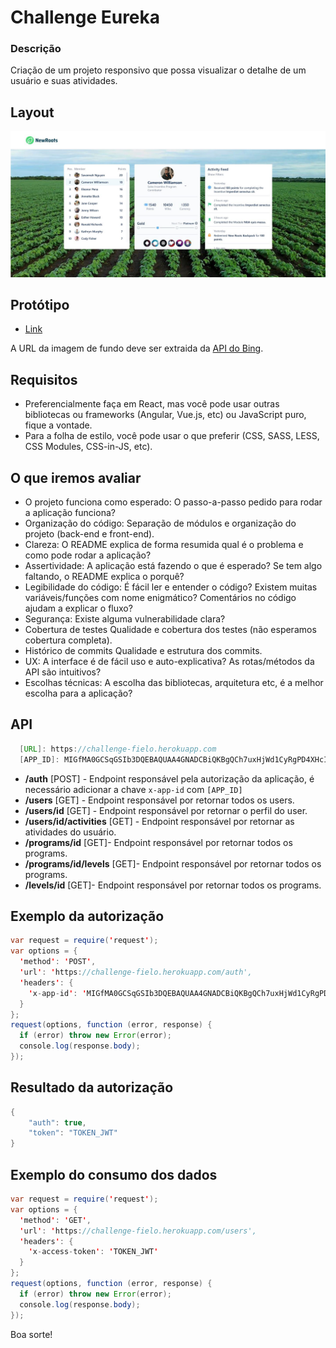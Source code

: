 
# Challenge Eureka

### Descrição

Criação de um projeto responsivo que possa visualizar o detalhe de um usuário e suas atividades.

## Layout

<p align="center">
 <img src="screens-site.jpg" alt="Micro site" />
</p>

## Protótipo
- [Link](https://www.figma.com/proto/23JH8HYpZv232BDAB3UC57/Test?node-id=14%3A4878&scaling=min-zoom&page-id=0%3A1&starting-point-node-id=14%3A4707)

A URL da imagem de fundo deve ser extraida da [API do Bing](https://www.bing.com/HPImageArchive.aspx?format=js&idx=0&n=1&mkt=pt-BR).


## Requisitos

- Preferencialmente faça em React, mas você pode usar outras bibliotecas ou frameworks (Angular, Vue.js, etc) ou JavaScript puro, fique a vontade.
- Para a folha de estilo, você pode usar o que preferir (CSS, SASS, LESS, CSS Modules, CSS-in-JS, etc).

## O que iremos avaliar
- O projeto funciona como esperado: O passo-a-passo pedido para rodar a aplicação funciona?
- Organização do código: Separação de módulos e organização do projeto (back-end e front-end).
- Clareza: O README explica de forma resumida qual é o problema e como pode rodar a aplicação?
- Assertividade: A aplicação está fazendo o que é esperado? Se tem algo faltando, o README explica o porquê?
- Legibilidade do código: É fácil ler e entender o código? Existem muitas variáveis/funções com nome enigmático? Comentários no código ajudam a explicar o fluxo?
- Segurança: Existe alguma vulnerabilidade clara?
- Cobertura de testes Qualidade e cobertura dos testes (não esperamos cobertura completa).
- Histórico de commits Qualidade e estrutura dos commits.
- UX: A interface é de fácil uso e auto-explicativa? As rotas/métodos da API são intuitivos?
- Escolhas técnicas: A escolha das bibliotecas, arquitetura etc, é a melhor escolha para a aplicação?

## API

```java
  [URL]: https://challenge-fielo.herokuapp.com
  [APP_ID]: MIGfMA0GCSqGSIb3DQEBAQUAA4GNADCBiQKBgQCh7uxHjWd1CyRgPD4XHcIPKiDb
```

- **/auth** [POST] - Endpoint responsável pela autorização da aplicação, é necessário adicionar a chave `x-app-id` com  `[APP_ID]` 
- **/users** [GET] - Endpoint responsável por retornar todos os users.
- **/users/id** [GET] - Endpoint responsável por retornar o perfil do user.
- **/users/id/activities** [GET] - Endpoint responsável por retornar as atividades do usuário.
- **/programs/id** [GET]- Endpoint responsável por retornar todos os programs.
- **/programs/id/levels** [GET]- Endpoint responsável por retornar todos os programs.
- **/levels/id** [GET]- Endpoint responsável por retornar todos os programs.

## Exemplo da autorização
```java
var request = require('request');
var options = {
  'method': 'POST',
  'url': 'https://challenge-fielo.herokuapp.com/auth',
  'headers': {
    'x-app-id': 'MIGfMA0GCSqGSIb3DQEBAQUAA4GNADCBiQKBgQCh7uxHjWd1CyRgPD4XHcIPKiDb'
  }
};
request(options, function (error, response) {
  if (error) throw new Error(error);
  console.log(response.body);
});
 ```
 
 ## Resultado da autorização
 
```java
{
    "auth": true,
    "token": "TOKEN_JWT"
}
```

## Exemplo do consumo dos dados
```java
var request = require('request');
var options = {
  'method': 'GET',
  'url': 'https://challenge-fielo.herokuapp.com/users',
  'headers': {
    'x-access-token': 'TOKEN_JWT'
  }
};
request(options, function (error, response) {
  if (error) throw new Error(error);
  console.log(response.body);
});
 ```
Boa sorte!
